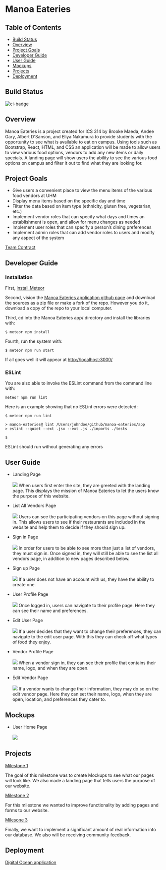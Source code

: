 # Manoa Eateries 


## Table of Contents
* [Build Status](#build-status)
* [Overview](#overview)
* [Project Goals](#project-goals)
* [Developer Guide](#developer-guide)
* [User Guide](#user-guide)
* [Mockups](#mockups)
* [Projects](#projects)
* [Deployment](#deployment)

## Build Status
![ci-badge](https://github.com/manoa-eateries/manoa-eateries/workflows/ci-manoa-eateries/badge.svg)

## Overview
Manoa Eateries is a project created for ICS 314 by Brooke Maeda, Andee Gary, Albert D'Sanson, and Eliya Nakamura to provide students with the opportunity to see what is available to eat on campus. Using tools such as Bootstrap, React, HTML, and CSS an application will be made to allow users to view various food options, vendors to add any new items or daily specials. A landing page will show users the ability to see the various food options on campus and filter it out to find what they are looking for.

## Project Goals
- Give users a convenient place to view the menu items of the various food vendors at UHM
- Display menu items based on the specific day and time
- Filter the data based on item type (ethnicity, gluten free, vegetarian, etc.)
- Implement vendor roles that can specify what days and times an establishment is open, and allow for menu changes as needed
- Implement user roles that can specify a person’s dining preferences
- Implement admin roles that can add vendor roles to users and modify any aspect of the system


[Team Contract](https://docs.google.com/document/d/1fNMn6Be5DwtTorRnbEHNBvZuMuU2cnv_35YeOkjgyYU/edit?usp=sharing)
## Developer Guide 
### Installation
First, [install Meteor](https://www.meteor.com/developers/install)

Second, vision the [Manoa Eateries application github page](https://github.com/manoa-eateries/manoa-eateries) and download the sources as a zip file or make a fork of the repo. However you do it, download a copy of the repo to your local computer.

Third, cd into the Manoa Eateries app/ directory and install the libraries with: 
```
$ meteor npm install
```
Fourth, run the system with:
```
$ meteor npm run start
```
If all goes well it will appear at [http://localhost:3000/](http://localhost:3000/)

### ESLint
You are also able to invoke the ESLint command from the command line with:
```
meteor npm run lint
```
Here is an example showing that no ESLint errors were detected:
```
$ meteor npm run lint

> manoa-eateries@ lint /Users/johndoe/github/manoa-eateries/app
> eslint --quiet --ext .jsx --ext .js ./imports ./tests

$
```
ESLint should run without generating any errors
## User Guide
- Landing Page
  <br/><br/>![](images/LandingPage.jpg)
  When users first enter the site, they are greeted with the landing page.  This displays the mission of Manoa Eateries to let the users know the purpose of this website.


- List All Vendors Page
  <br/><br/>![](images/ListAllVendors.jpg)
    Users can see the participating vendors on this page without signing in. This allows users to see if their restaurants are included in the website and help them to decide if they should sign up.


- Sign in Page
  <br/><br/>![](images/SignInPage.jpg)
In order for users to be able to see more than just a list of vendors, they must sign in.  Once signed in, they will still be able to see the list all vendors page, in addition to new pages described below.

  
- Sign up Page
  <br/><br/>![](images/SignUpPage.jpg)
    If a user does not have an account with us, they have the ability to create one.


- User Profile Page
  <br/><br/>![](images/ProfilePage.jpg)
    Once logged in, users can navigate to their profile page.  Here they can see their name and preferences.


- Edit User Page
  <br/><br/>![](images/EditProfile.jpg)
    If a user decides that they want to change their preferences, they can navigate to the edit user page.  With this they can check off what types of food they enjoy.


- Vendor Profile Page
  <br/><br/>![](images/VendorPage.jpg)
    When a vendor sign in, they can see their profile that contains their name, logo, and when they are open.


- Edit Vendor Page
  <br/><br/>![](images/EditVendor.jpg)
    If a vendor wants to change their information, they may do so on the edit vendor page.  Here they can set their name, logo, when they are open, location, and preferences they cater to.

## Mockups

- User Home Page
<br/><br/>![](images/UserHomeMockupUpdate.png)


## Projects
[Milestone 1](https://github.com/orgs/manoa-eateries/projects/1/views/1)

The goal of this milestone was to create Mockups to see what our pages will look like.  We also made a landing page that tells users the purpose of our website.

[Milestone 2](https://github.com/orgs/manoa-eateries/projects/2/views/2)

For this milestone we wanted to improve functionality by adding pages and forms to our website.

[Milesone 3](https://github.com/orgs/manoa-eateries/projects/3/views/2)

Finally, we want to implement a significant amount of real information into our database.  We also will be receiving community feedback.


## Deployment
[Digital Ocean application](http://143.110.235.49)
